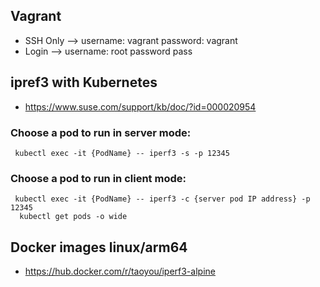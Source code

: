 ## Vagrant
* SSH Only --> username: vagrant password: vagrant
* Login --> username: root password pass

## ipref3 with Kubernetes
* https://www.suse.com/support/kb/doc/?id=000020954
### Choose a pod to run in server mode:
     kubectl exec -it {PodName} -- iperf3 -s -p 12345
### Choose a pod to run in client mode:
     kubectl exec -it {PodName} -- iperf3 -c {server pod IP address} -p 12345
      kubectl get pods -o wide

## Docker images linux/arm64
* https://hub.docker.com/r/taoyou/iperf3-alpine
